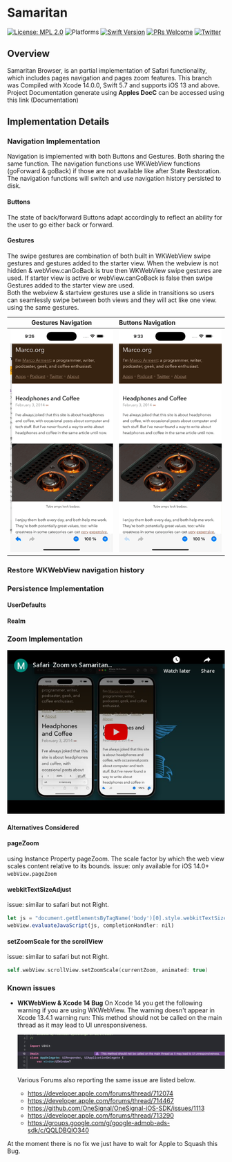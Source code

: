 # Samaritan

[![License: MPL 2.0](https://img.shields.io/badge/License-MPL%202.0-brightgreen.svg)](https://opensource.org/licenses/MPL-2.0)
![Platforms](https://img.shields.io/badge/platform-iOS-lightgrey.svg)
[![Swift Version](https://img.shields.io/badge/Swift-5.7-F16D39.svg?style=flat)](https://developer.apple.com/swift)
[![PRs Welcome](https://img.shields.io/badge/PRs-welcome-brightgreen.svg?style=flat-square)](http://makeapullrequest.com)
[![Twitter](https://img.shields.io/badge/twitter-@byaruhaf-blue.svg)](http://twitter.com/byaruhaf)

## Overview

Samaritan Browser, is an partial implementation of Safari functionality, which includes pages navigation and pages zoom features.
This branch was Compiled with Xcode 14.0.0, Swift 5.7 and supports iOS 13 and above.
Project Documentation generate using **Apples DocC** can be accessed using this link (Documentation)

## Implementation Details

### Navigation Implementation

Navigation is implemented with both Buttons and Gestures. Both sharing the same function.
The navigation functions use WKWebView functions (goForward & goBack) if those are not available like after State Restoration.
The navigation functions will switch and use navigation history persisted to disk.

#### Buttons

The state of back/forward Buttons adapt accordingly to reflect an ability for the user to go either back or forward.

#### Gestures

The swipe gestures are combination of both built in WKWebView swipe gestures and gestures added to the starter view.
When the webview is not hidden & webView.canGoBack is true then WKWebView swipe gestures are used.
If starter view is active or webView.canGoBack is false then swipe Gestures added to the starter view are used.  
Both the webview & startview gestures use a slide in transitions so users can seamlessly swipe between both views and they will act like one view.
using the same gestures.

|     Gestures Navigation     | Buttons Navigation                |
| :-------------------------: | :-------------------------------- |
| ![Navigation](Demo/Nav.gif) | ![Navigation](Demo/ButtonNav.gif) |

### Restore WKWebView navigation history

### Persistence Implementation

#### UserDefaults

#### Realm

### Zoom Implementation

[![Safari Zoom vs Samaritan Zoom](Demo/embed.png)](https://youtu.be/nOsr5MuHJPg "Safari Zoom vs Samaritan Zoom")

#### Alternatives Considered

#### pageZoom

using Instance Property pageZoom. The scale factor by which the web view scales content relative to its bounds.
issue: only available for iOS 14.0+
`webView.pageZoom`

#### webkitTextSizeAdjust

issue: similar to safari but not Right.

```js
let js = "document.getElementsByTagName('body')[0].style.webkitTextSizeAdjust='\(zoomlevel)%'"
webView.evaluateJavaScript(js, completionHandler: nil)
```

#### setZoomScale for the scrollView

issue: similar to safari but not Right.

```swift
self.webView.scrollView.setZoomScale(currentZoom, animated: true)
```

### Known issues

- **WKWebView & Xcode 14 Bug**
  On Xcode 14 you get the following warning if you are using WKWebView. The warning doesn't appear in Xcode 13.4.1
  warning run: This method should not be called on the main thread as it may lead to UI unresponsiveness.

  ![Navigation](Demo/Bug2.png)

  Various Forums also reporting the same issue are listed below.

  - https://developer.apple.com/forums/thread/712074
  - https://developer.apple.com/forums/thread/714467
  - https://github.com/OneSignal/OneSignal-iOS-SDK/issues/1113
  - https://developer.apple.com/forums/thread/713290
  - https://groups.google.com/g/google-admob-ads-sdk/c/QQLDBQlO340

At the moment there is no fix we just have to wait for Apple to Squash this Bug.
